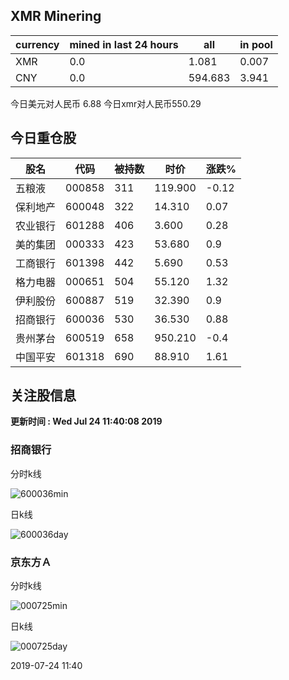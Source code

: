 ## XMR Minering

|currency|mined in last 24 hours|all|in pool|
|---|---|---|---|
|XMR|0.0|1.081|0.007|
|CNY|0.0|594.683|3.941|

今日美元对人民币 6.88	今日xmr对人民币550.29


## 今日重仓股 

|股名|代码|被持数|时价|涨跌%|
|---|---|---|---|---|
|五粮液|000858|311|119.900|-0.12|
|保利地产|600048|322|14.310|0.07|
|农业银行|601288|406|3.600|0.28|
|美的集团|000333|423|53.680|0.9|
|工商银行|601398|442|5.690|0.53|
|格力电器|000651|504|55.120|1.32|
|伊利股份|600887|519|32.390|0.9|
|招商银行|600036|530|36.530|0.88|
|贵州茅台|600519|658|950.210|-0.4|
|中国平安|601318|690|88.910|1.61|

## 关注股信息
**更新时间 : Wed Jul 24 11:40:08 2019**
### 招商银行 
分时k线

![600036min](http://image.sinajs.cn/newchart/min/n/sh600036.gif)

日k线

![600036day](http://image.sinajs.cn/newchart/daily/n/sh600036.gif)

### 京东方Ａ 
分时k线

![000725min](http://image.sinajs.cn/newchart/min/n/sz000725.gif)

日k线

![000725day](http://image.sinajs.cn/newchart/daily/n/sz000725.gif)

2019-07-24 11:40